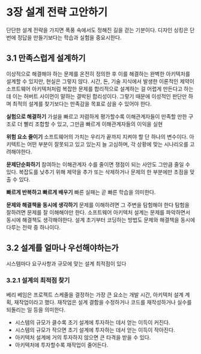# 3장 설계 전략 고안하기
단단한 설계 전략을 가지면 폭풍 속에서도 정해진 길을 걷는 기분이다.
디자인 싱킹은 단번에 정답을 만들기보다는 학습과 실험을 중요시한다.
## 3.1 만족스럽게 설계하기
이상적으로 해결해야 하는 문제를 온전히 정의한 후 이를 해결하는 완벽한 아키텍처를 설계할 수 있지만, 현실은 그렇지 않다.
시간, 돈, 기술 지식에서 발생한 이론적인 제약이 소프트웨어 아키텍처처럼 복잡한 문제를 합리적으로 설계하는 걸 어렵게 만든다고 하는데
이는 허버트 사이먼이 말하는 결박된 합리성이다. 
그렇기 때문에 이성적인 판단만 하며 최적의 설계를 찾기보다는 만족감을 목표로 삼을 수 있어야 한다.

**실험으로 해결하기**
가설을 빠르고 저렴하게 평가할수록 이해관계자들이 만족할 만한 구조로 더 빨리 조합할 수 있고, 그만큼 빠르게 이해관계자들의 이익을 실현

**위험 요소 줄이기**
소프트웨어의 가치는 우리가 끝까지 지켜야 할 단 하나의 변수이다.
아키텍트는 어떤 부분이 잘못되고 있고 있는지 늘 고심하며, 각 상황에 맞는 시나리오를 고려해야한다.

**문제단순화하기**
참여하는 이해관계자 수를 줄이면 쟁점이 되는 사안도 그만큼 줄일 수 있다.
복잡도를 낮추기 위해 제약을 추가 또는 삭제하거나 문제의 한 부분에만 초점을 맞출 수 있다.

**빠르게 반복하고 빠르게 배우기**
빠른 실패는 곧 빠른 학습을 의미한다.

**문제와 해결책을 동시에 생각하기**
문제를 이해하려면 그 주변을 탐험해야 한다
탐험을 잘하려면 문제를 잘 이해해야만 한다.
소프트웨어 아키텍처 설계는 문제를 파악하면서 동시에 해결책도 생각해야한다.
설계 초기부터 코딩하는 방법도 문제와 해결책을 동시에 다루는 전략 중 하나이다.

## 3.2 설계를 얼마나 우선해야하는가
시스템마다 요구사항과 규모에 맞는 설계 최적점이 있다
### 3.2.1 설계의 최적점 찾기
베리 베임은 프로젝트 스케줄을 결정하는 가장 큰 요소는 개발 시간, 아키텍처 설계 계획, 재작업이라고 했다.
재작업은 설계 결함을 수정하거나 코드를 재작성하거나 실수를 되돌리는 일 등을 의미한다.
- 시스템의 규모가 클수록 초기 설계에 투자하는 데서 얻는 이득이 커진다.
- 시스템의 규모가 작으면 초기 설계에 투자하는 데서 얻는 이득이 작아진다.
- 아키텍처 설계에 거의 투자하지 않으면 큰 타격을 받을 수 있다.
- 아키텍처에 투자할수록 재작업이 줄어든다.

